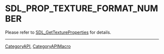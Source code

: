 # SDL_PROP_TEXTURE_FORMAT_NUMBER

Please refer to [SDL_GetTextureProperties](SDL_GetTextureProperties) for details.

----
[CategoryAPI](CategoryAPI), [CategoryAPIMacro](CategoryAPIMacro)

